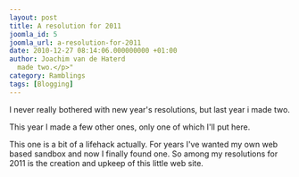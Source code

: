 ```yaml
---
layout: post
title: A resolution for 2011
joomla_id: 5
joomla_url: a-resolution-for-2011
date: 2010-12-27 08:14:06.000000000 +01:00
author: Joachim van de Haterd
  made two.</p>"
category: Ramblings
tags: [Blogging]
---
```

I never really bothered with new year's resolutions, but last year i made two.

This year I made a few other ones, only one of which I'll put here.

This one is a bit of a lifehack actually. For years I've wanted my own web based sandbox and now I finally found one. So among my resolutions for 2011 is the creation and upkeep of this little web site.
